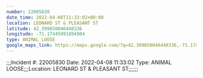```yaml
---
number: 22005830
date_time: 2022-04-08T11:33:02+00:00
location: LEONARD ST & PLEASANT ST
latitude: 42.399850046448336
longitude: -71.17445991894904
type: ANIMAL LOOSE
google_maps_link: https://maps.google.com/?q=42.399850046448336,-71.17445991894904
---
```


;;;Incident #: 22005830  Date: 2022-04-08 11:33:02   Type: ANIMAL LOOSE;;;Location: LEONARD ST & PLEASANT ST;;;;;;
